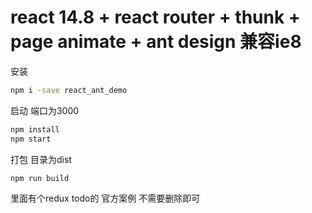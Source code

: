 # react 14.8 + react router + thunk + page animate + ant design 兼容ie8
安装
```sh
npm i -save react_ant_demo
```
启动 端口为3000
```sh
npm install
npm start
```
打包 目录为dist
```sh
npm run build
```

里面有个redux todo的 官方案例 不需要删除即可